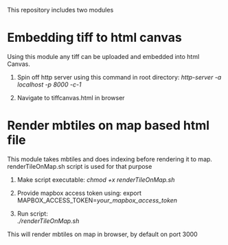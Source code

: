 This repository includes two modules

# Embedding tiff to html canvas

Using this module any tiff can be uploaded and embedded into html Canvas.

1. Spin off http server using this command in root directory: 
*http-server -a localhost -p 8000 -c-1*

2. Navigate to tiffcanvas.html in browser 


# Render mbtiles on map based html file 

This module takes mbtiles and does indexing before rendering it to map.
renderTileOnMap.sh script is used for that purpose 

1. Make script executable: 
  *chmod +x renderTileOnMap.sh*
  
2. Provide mapbox access token using: 
  export MAPBOX_ACCESS_TOKEN=*your_mapbox_access_token*
  
3. Run script:  
   *./renderTileOnMap.sh*
   
This will render mbtiles on map in browser, by default on port 3000



